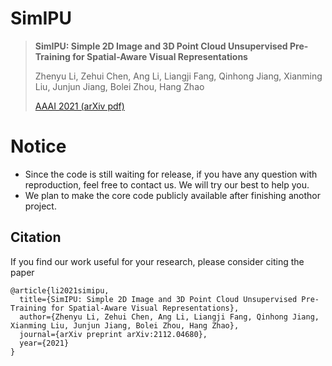 # SimIPU

> **SimIPU: Simple 2D Image and 3D Point Cloud Unsupervised Pre-Training for Spatial-Aware Visual Representations**
>
> Zhenyu Li, Zehui Chen, Ang Li, Liangji Fang, Qinhong Jiang, Xianming Liu, Junjun Jiang, Bolei Zhou, Hang Zhao
>
> [AAAI 2021 (arXiv pdf)](https://arxiv.org/abs/2112.04680)

# Notice
- Since the code is still waiting for release, if you have any question with reproduction, feel free to contact us. We will try our best to help you.
- We plan to make the core code publicly available after finishing anothor project.

## Citation
If you find our work useful for your research, please consider citing the paper
```
@article{li2021simipu,
  title={SimIPU: Simple 2D Image and 3D Point Cloud Unsupervised Pre-Training for Spatial-Aware Visual Representations},
  author={Zhenyu Li, Zehui Chen, Ang Li, Liangji Fang, Qinhong Jiang, Xianming Liu, Junjun Jiang, Bolei Zhou, Hang Zhao},
  journal={arXiv preprint arXiv:2112.04680},
  year={2021}
}
```

